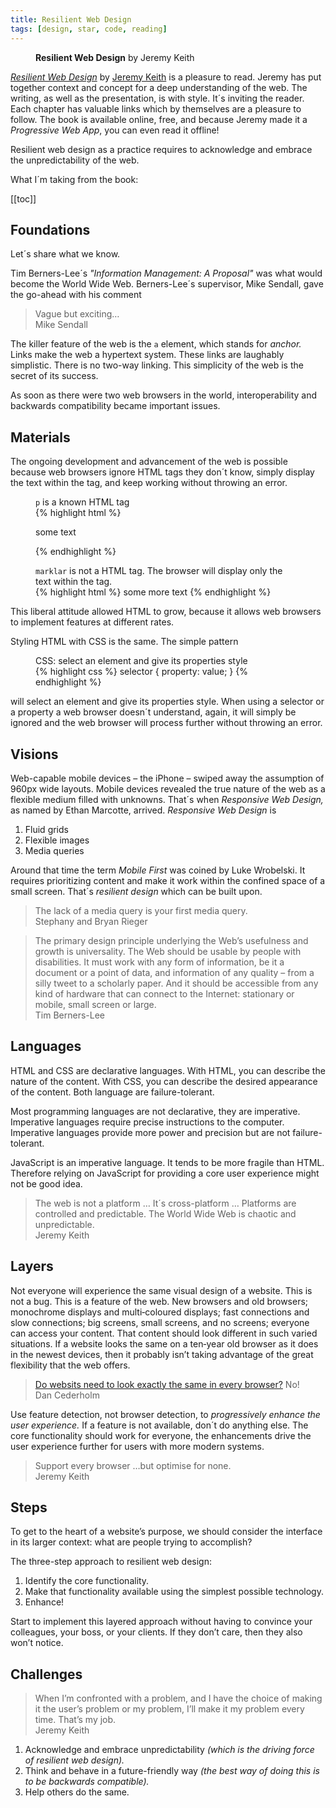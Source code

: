 ```yaml
---
title: Resilient Web Design
tags: [design, star, code, reading]
---
```

<figure class="rg:split">
<img src="/img/journal/jeremy-keith-resilient-web-design.png" alt="">
<figcaption><strong>Resilient Web Design</strong> by Jeremy Keith</figcaption>
</figure>

*[Resilient Web Design](https://resilientwebdesign.com)* by [Jeremy Keith](https://resilientwebdesign.com/author/) is a pleasure to read. Jeremy has put together context and concept for a deep understanding of the web. The writing, as well as the presentation, is with style. It´s inviting the reader. Each chapter has valuable links which by themselves are a pleasure to follow. The book is available online, free, and because Jeremy made it a *Progressive Web App*, you can even read it offline! 

Resilient web design as a practice requires to acknowledge and embrace the unpredictability of the web.

What I´m taking from the book:

[[toc]]

## Foundations

Let´s share what we know.

Tim Berners-Lee´s *"Information Management: A Proposal"* was what would become the World Wide Web. Berners-Lee´s supervisor, Mike Sendall, gave the go-ahead with his comment 

<blockquote>
Vague but exciting…
<footer>Mike Sendall</footer>
</blockquote>

The killer feature of the web is the `a` element, which stands for *anchor.* Links make the web a hypertext system. These links are laughably simplistic. There is no two-way linking. This simplicity of the web is the secret of its success.

As soon as there were two web browsers in the world, interoperability and backwards compatibility became important issues.  

## Materials

The ongoing development and advancement of the web is possible because web browsers ignore HTML tags they don´t know, simply display the text within the tag, and keep working without throwing an error. 

<figure>
<figcaption><code>p</code> is a known HTML tag</figcaption>
{% highlight html %}
<p>some text</p>
{% endhighlight %}
</figure>

<figure>
<figcaption><code>marklar</code> is not a HTML tag. The browser will display only the text within the tag.</figcaption>
{% highlight html %}
<marklar>some more text</marklar>
{% endhighlight %}
</figure>

This liberal attitude allowed HTML to grow, because it allows web browsers to implement features at different rates.

Styling HTML with CSS is the same. The simple pattern

<figure>
<figcaption>CSS: select an element and give its properties style</figcaption>
{% highlight css %}
selector {
  property: value;
  }
{% endhighlight %}
</figure>

will select an element and give its properties style. When using a selector or a property a web browser doesn´t understand, again, it will simply be ignored and the web browser will process further without throwing an error.

## Visions

Web-capable mobile devices – the iPhone – swiped away the assumption of 960px wide layouts. Mobile devices revealed the true nature of the web as a flexible medium filled with unknowns. That´s when *Responsive Web Design,* as named by Ethan Marcotte, arrived. *Responsive Web Design* is

1. Fluid grids
2. Flexible images
3. Media queries

Around that time the term *Mobile First* was coined by Luke Wrobelski. It requires prioritizing content and make it work within the confined space of a small screen. That´s *resilient design* which can be built upon.

<blockquote>
The lack of a media query is your first media query.
<footer>Stephany and Bryan Rieger</footer>
</blockquote>

<blockquote>
The primary design principle underlying the Web’s usefulness and growth is universality. The Web should be usable by people with disabilities. It must work with any form of information, be it a document or a point of data, and information of any quality – from a silly tweet to a scholarly paper. And it should be accessible from any kind of hardware that can connect to the Internet: stationary or mobile, small screen or large.
<footer>Tim Berners-Lee</footer>
</blockquote>

## Languages

HTML and CSS are declarative languages. With HTML, you can describe the nature of the content. With CSS, you can describe the desired appearance of the content. Both language are failure-tolerant.

Most programming languages are not declarative, they are imperative. Imperative languages require precise instructions to the computer. Imperative languages provide more power and precision but are not failure-tolerant.

JavaScript is an imperative language. It tends to be more fragile than HTML. Therefore relying on JavaScript for providing a core user experience might not be good idea.

<blockquote>
The web is not a platform … It´s cross-platform … Platforms are controlled and predictable. The World Wide Web is chaotic and unpredictable.
<footer>Jeremy Keith</footer>
</blockquote>

## Layers

Not everyone will experience the same visual design of a website. This is not a bug. This is a feature of the web. New browsers and old browsers; monochrome displays and multi‐coloured displays; fast connections and slow connections; big screens, small screens, and no screens; everyone can access your content. That content should look different in such varied situations. If a website looks the same on a ten‐year old browser as it does in the newest devices, then it probably isn’t taking advantage of the great flexibility that the web offers.

<blockquote><a href="http://dowebsitesneedtolookexactlythesameineverybrowser.com">Do websits need to look exactly the same in every browser?</a> No!
<footer>Dan Cederholm</footer>
</blockquote>

Use feature detection, not browser detection, to *progressively enhance the user experience.* If a feature is not available, don´t do anything else. The core functionality should work for everyone, the enhancements drive the user experience further for users with more modern systems. 

<blockquote>
Support every browser …but optimise for none.
<footer>Jeremy Keith</footer>
</blockquote>


## Steps

To get to the heart of a website’s purpose, we should consider the interface in its larger context: what are people trying to accomplish?

The three-step approach to resilient web design:

1. Identify the core functionality.
2. Make that functionality available using the simplest possible technology.
3. Enhance!

Start to implement this layered approach without having to convince your colleagues, your boss, or your clients. If they don’t care, then they also won’t notice. 

## Challenges

<blockquote>
When I’m confronted with a problem, and I have the choice of making it the user’s problem or my problem, I’ll make it my problem every time. That’s my job.
<footer>Jeremy Keith</footer>
</blockquote>

1. Acknowledge and embrace unpredictability *(which is the driving force of resilient web design).*
2. Think and behave in a future-friendly way *(the best way of doing this is to be backwards compatible).*
3. Help others do the same.



